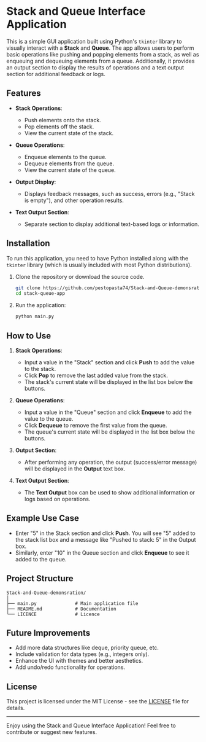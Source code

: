 # Stack and Queue Interface Application

This is a simple GUI application built using Python's `tkinter` library to visually interact with a **Stack** and **Queue**. The app allows users to perform basic operations like pushing and popping elements from a stack, as well as enqueuing and dequeuing elements from a queue. Additionally, it provides an output section to display the results of operations and a text output section for additional feedback or logs.

## Features

- **Stack Operations**:
  - Push elements onto the stack.
  - Pop elements off the stack.
  - View the current state of the stack.

- **Queue Operations**:
  - Enqueue elements to the queue.
  - Dequeue elements from the queue.
  - View the current state of the queue.

- **Output Display**:
  - Displays feedback messages, such as success, errors (e.g., "Stack is empty"), and other operation results.

- **Text Output Section**:
  - Separate section to display additional text-based logs or information.

## Installation

To run this application, you need to have Python installed along with the `tkinter` library (which is usually included with most Python distributions).

1. Clone the repository or download the source code.
   ```bash
   git clone https://github.com/pestopasta74/Stack-and-Queue-demonsration.git
   cd stack-queue-app
   ```

2. Run the application:
   ```bash
   python main.py
   ```

## How to Use

1. **Stack Operations**:
   - Input a value in the "Stack" section and click **Push** to add the value to the stack.
   - Click **Pop** to remove the last added value from the stack.
   - The stack's current state will be displayed in the list box below the buttons.

2. **Queue Operations**:
   - Input a value in the "Queue" section and click **Enqueue** to add the value to the queue.
   - Click **Dequeue** to remove the first value from the queue.
   - The queue's current state will be displayed in the list box below the buttons.

3. **Output Section**:
   - After performing any operation, the output (success/error message) will be displayed in the **Output** text box.

4. **Text Output Section**:
   - The **Text Output** box can be used to show additional information or logs based on operations.

## Example Use Case

- Enter "5" in the Stack section and click **Push**. You will see "5" added to the stack list box and a message like "Pushed to stack: 5" in the Output box.
- Similarly, enter "10" in the Queue section and click **Enqueue** to see it added to the queue.

## Project Structure

```
Stack-and-Queue-demonsration/
│
├── main.py              # Main application file
├── README.md            # Documentation
└── LICENCE              # Licence
```

## Future Improvements

- Add more data structures like deque, priority queue, etc.
- Include validation for data types (e.g., integers only).
- Enhance the UI with themes and better aesthetics.
- Add undo/redo functionality for operations.

## License

This project is licensed under the MIT License - see the [LICENSE](LICENSE) file for details.

---

Enjoy using the Stack and Queue Interface Application! Feel free to contribute or suggest new features.